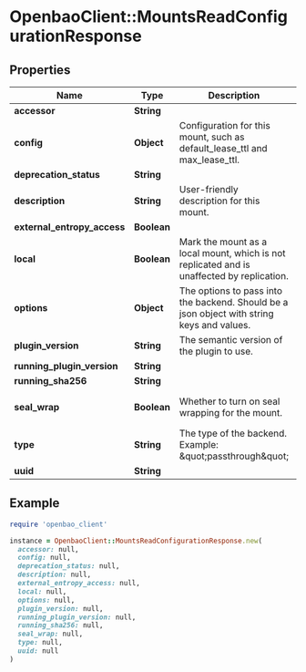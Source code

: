 # OpenbaoClient::MountsReadConfigurationResponse

## Properties

| Name | Type | Description | Notes |
| ---- | ---- | ----------- | ----- |
| **accessor** | **String** |  | [optional] |
| **config** | **Object** | Configuration for this mount, such as default_lease_ttl and max_lease_ttl. | [optional] |
| **deprecation_status** | **String** |  | [optional] |
| **description** | **String** | User-friendly description for this mount. | [optional] |
| **external_entropy_access** | **Boolean** |  | [optional] |
| **local** | **Boolean** | Mark the mount as a local mount, which is not replicated and is unaffected by replication. | [optional][default to false] |
| **options** | **Object** | The options to pass into the backend. Should be a json object with string keys and values. | [optional] |
| **plugin_version** | **String** | The semantic version of the plugin to use. | [optional] |
| **running_plugin_version** | **String** |  | [optional] |
| **running_sha256** | **String** |  | [optional] |
| **seal_wrap** | **Boolean** | Whether to turn on seal wrapping for the mount. | [optional][default to false] |
| **type** | **String** | The type of the backend. Example: \&quot;passthrough\&quot; | [optional] |
| **uuid** | **String** |  | [optional] |

## Example

```ruby
require 'openbao_client'

instance = OpenbaoClient::MountsReadConfigurationResponse.new(
  accessor: null,
  config: null,
  deprecation_status: null,
  description: null,
  external_entropy_access: null,
  local: null,
  options: null,
  plugin_version: null,
  running_plugin_version: null,
  running_sha256: null,
  seal_wrap: null,
  type: null,
  uuid: null
)
```

